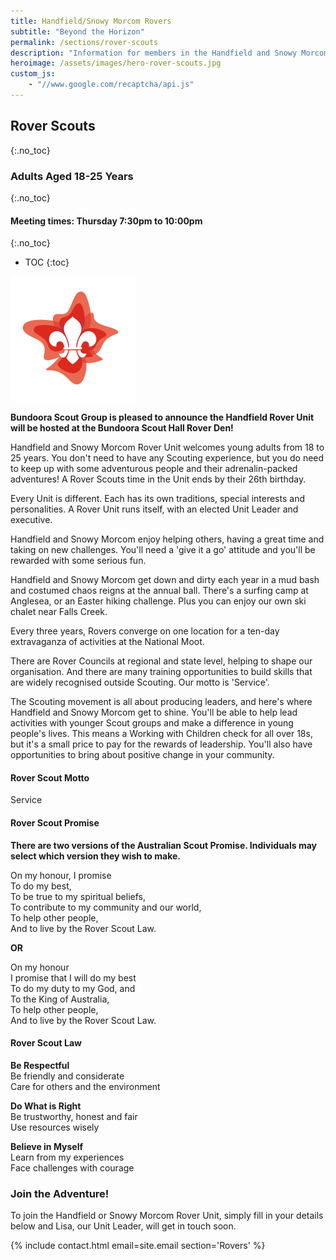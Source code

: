 ```yaml
---
title: Handfield/Snowy Morcom Rovers
subtitle: "Beyond the Horizon"
permalink: /sections/rover-scouts
description: "Information for members in the Handfield and Snowy Morcom Rover Unit"
heroimage: /assets/images/hero-rover-scouts.jpg
custom_js:
    - "//www.google.com/recaptcha/api.js"
---
```


## Rover Scouts
{:.no_toc}

### Adults Aged 18-25 Years
{:.no_toc}

#### Meeting times: Thursday 7:30pm to 10:00pm
{:.no_toc}

- TOC
{:toc}

<img class="float-right" src="/assets/images/logo-rover-scouts.png" />

**Bundoora Scout Group is pleased to announce the Handfield Rover Unit will be hosted at the Bundoora Scout Hall Rover Den!**

Handfield and Snowy Morcom Rover Unit welcomes young adults from 18 to 25 years. You don't need to have any Scouting experience, but you do need to keep up with some adventurous people and their adrenalin-packed adventures! A Rover Scouts time in the Unit ends by their 26th birthday.

Every Unit is different. Each has its own traditions, special interests and personalities. A Rover Unit runs itself, with an elected Unit Leader and executive.

Handfield and Snowy Morcom enjoy helping others, having a great time and taking on new challenges. You'll need a 'give it a go' attitude and you'll be rewarded with some serious fun.

Handfield and Snowy Morcom get down and dirty each year in a mud bash and costumed chaos reigns at the annual ball. There's a surfing camp at Anglesea, or an Easter hiking challenge. Plus you can enjoy our own ski chalet near Falls Creek.

Every three years, Rovers converge on one location for a ten-day extravaganza of activities at the National Moot.

There are Rover Councils at regional and state level, helping to shape our organisation. And there are many training opportunities to build skills that are widely recognised outside Scouting. Our motto is 'Service'.

The Scouting movement is all about producing leaders, and here's where Handfield and Snowy Morcom get to shine. You'll be able to help lead activities with younger Scout groups and make a difference in young people's lives. This means a Working with Children check for all over 18s, but it's a small price to pay for the rewards of leadership. You'll also have opportunities to bring about positive change in your community.

#### Rover Scout Motto

Service

#### Rover Scout Promise

**There are two versions of the Australian Scout Promise. Individuals may select which version they wish to make.**

On my honour, I promise  
To do my best,  
To be true to my spiritual beliefs,  
To contribute to my community and our world,  
To help other people,  
And to live by the Rover Scout Law.  

**OR**

On my honour  
I promise that I will do my best  
To do my duty to my God, and  
To the King of Australia,  
To help other people,  
And to live by the Rover Scout Law.  

#### Rover Scout Law

**Be Respectful**  
Be friendly and considerate  
Care for others and the environment  

**Do What is Right**  
Be trustworthy, honest and fair  
Use resources wisely  

**Believe in Myself**  
Learn from my experiences  
Face challenges with courage  

### Join the Adventure!

To join the Handfield or Snowy Morcom Rover Unit, simply fill in your details below and Lisa, our Unit Leader, will get in touch soon.

{% include contact.html email=site.email section='Rovers' %}